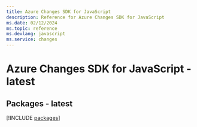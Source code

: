 ```yaml
---
title: Azure Changes SDK for JavaScript
description: Reference for Azure Changes SDK for JavaScript
ms.date: 02/12/2024
ms.topic: reference
ms.devlang: javascript
ms.service: changes
---
```

# Azure Changes SDK for JavaScript - latest
## Packages - latest
[!INCLUDE [packages](changes-index.md)]